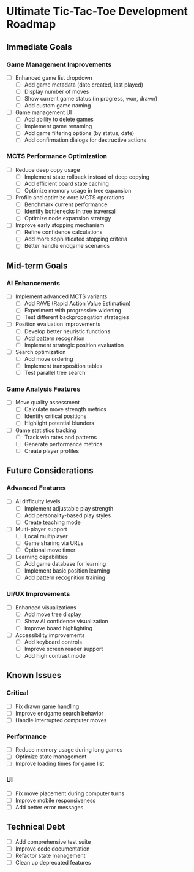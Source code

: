 # Ultimate Tic-Tac-Toe Development Roadmap

## Immediate Goals

### Game Management Improvements
- [ ] Enhanced game list dropdown
  - [ ] Add game metadata (date created, last played)
  - [ ] Display number of moves
  - [ ] Show current game status (in progress, won, drawn)
  - [ ] Add custom game naming
- [ ] Game management UI
  - [ ] Add ability to delete games
  - [ ] Implement game renaming
  - [ ] Add game filtering options (by status, date)
  - [ ] Add confirmation dialogs for destructive actions

### MCTS Performance Optimization
- [ ] Reduce deep copy usage
  - [ ] Implement state rollback instead of deep copying
  - [ ] Add efficient board state caching
  - [ ] Optimize memory usage in tree expansion
- [ ] Profile and optimize core MCTS operations
  - [ ] Benchmark current performance
  - [ ] Identify bottlenecks in tree traversal
  - [ ] Optimize node expansion strategy
- [ ] Improve early stopping mechanism
  - [ ] Refine confidence calculations
  - [ ] Add more sophisticated stopping criteria
  - [ ] Better handle endgame scenarios

## Mid-term Goals

### AI Enhancements
- [ ] Implement advanced MCTS variants
  - [ ] Add RAVE (Rapid Action Value Estimation)
  - [ ] Experiment with progressive widening
  - [ ] Test different backpropagation strategies
- [ ] Position evaluation improvements
  - [ ] Develop better heuristic functions
  - [ ] Add pattern recognition
  - [ ] Implement strategic position evaluation
- [ ] Search optimization
  - [ ] Add move ordering
  - [ ] Implement transposition tables
  - [ ] Test parallel tree search

### Game Analysis Features
- [ ] Move quality assessment
  - [ ] Calculate move strength metrics
  - [ ] Identify critical positions
  - [ ] Highlight potential blunders
- [ ] Game statistics tracking
  - [ ] Track win rates and patterns
  - [ ] Generate performance metrics
  - [ ] Create player profiles

## Future Considerations

### Advanced Features
- [ ] AI difficulty levels
  - [ ] Implement adjustable play strength
  - [ ] Add personality-based play styles
  - [ ] Create teaching mode
- [ ] Multi-player support
  - [ ] Local multiplayer
  - [ ] Game sharing via URLs
  - [ ] Optional move timer
- [ ] Learning capabilities
  - [ ] Add game database for learning
  - [ ] Implement basic position learning
  - [ ] Add pattern recognition training

### UI/UX Improvements
- [ ] Enhanced visualizations
  - [ ] Add move tree display
  - [ ] Show AI confidence visualization
  - [ ] Improve board highlighting
- [ ] Accessibility improvements
  - [ ] Add keyboard controls
  - [ ] Improve screen reader support
  - [ ] Add high contrast mode

## Known Issues

### Critical
- [ ] Fix drawn game handling
- [ ] Improve endgame search behavior
- [ ] Handle interrupted computer moves

### Performance
- [ ] Reduce memory usage during long games
- [ ] Optimize state management
- [ ] Improve loading times for game list

### UI
- [ ] Fix move placement during computer turns
- [ ] Improve mobile responsiveness
- [ ] Add better error messages

## Technical Debt
- [ ] Add comprehensive test suite
- [ ] Improve code documentation
- [ ] Refactor state management
- [ ] Clean up deprecated features